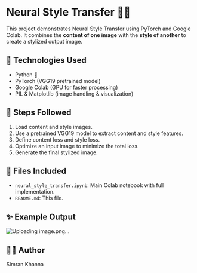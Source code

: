 
# Neural Style Transfer 🎨🧠

This project demonstrates Neural Style Transfer using PyTorch and Google Colab. It combines the **content of one image** with the **style of another** to create a stylized output image.

## 🔧 Technologies Used
- Python 🐍
- PyTorch (VGG19 pretrained model)
- Google Colab (GPU for faster processing)
- PIL & Matplotlib (image handling & visualization)

## 📌 Steps Followed
1. Load content and style images.
2. Use a pretrained VGG19 model to extract content and style features.
3. Define content loss and style loss.
4. Optimize an input image to minimize the total loss.
5. Generate the final stylized image.

## 📁 Files Included
- `neural_style_transfer.ipynb`: Main Colab notebook with full implementation.
- `README.md`: This file.

## ✨ Example Output
![Uploading image.png…]()

## 👩‍💻 Author
Simran Khanna
